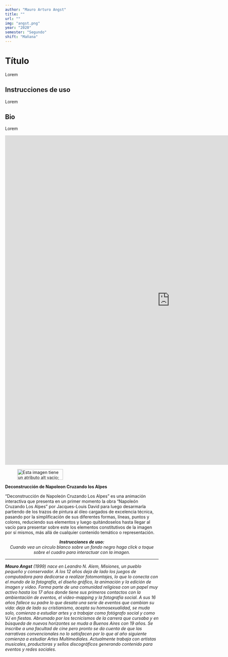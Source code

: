 ```yaml
---
author: "Mauro Arturo Angst"
title: ""
url: ""
img: "angst.png"
year: "2020"
semester: "Segundo"
shift: "Mañana"
---
```


<p></p>

# Título

Lorem 

## Instrucciones de uso 

Lorem

## Bio

Lorem

<!-- wp:html -->
<p align="center"><iframe width="1080" height="1080" frameborder="0" scrolling="no" style="width:1080px; margin:0 auto!important;" src="https://editor.p5js.org/mauroangs/embed/by_cU2FN3"></iframe></p>
<!-- /wp:html -->

<!-- wp:image {"align":"center","width":150,"height":35} -->
<div class="wp-block-image"><figure class="aligncenter is-resized"><img src="https://am1-lacabanne.atamvirtual.com.ar/wp-content/uploads/2020/12/usabilidad-AM12020-noMobile.png" alt="Esta imagen tiene un atributo alt vacío; el nombre del archivo es usabilidad-AM12020-noMobile.png" width="150" height="35"/></figure></div>
<!-- /wp:image -->

<!-- wp:paragraph -->
<p><strong>Deconstrucción de Napoleon Cruzando los Alpes</strong></p>
<!-- /wp:paragraph -->

<!-- wp:paragraph -->
<p>“Deconstrucción de Napoleón Cruzando Los Alpes” es una animación interactiva que presenta en un primer momento la obra “Napoleón Cruzando Los Alpes” por Jacques-Louis David para luego desarmarla partiendo de los trazos de pintura al óleo cargados de excelencia técnica, pasando por la simplificación de sus diferentes formas, líneas, puntos y colores, reduciendo sus elementos y luego quitándoselos hasta llegar al vacío para presentar sobre este los elementos constitutivos de la imagen por sí mismos, más allá de cualquier contenido temático o representación. </p>
<!-- /wp:paragraph -->

<!-- wp:paragraph {"align":"center"} -->
<p style="text-align:center"><strong><em>Instrucciones de uso:</em></strong><em><br>Cuando vea un circulo blanco sobre un fondo negro haga click o toque sobre el cuadro para interactuar con la imagen.</em></p>
<!-- /wp:paragraph -->

<!-- wp:separator -->
<hr class="wp-block-separator"/>
<!-- /wp:separator -->

<!-- wp:paragraph -->
<p><strong><em>Mauro Angst</em></strong><em> (1999) nace en Leandro N. Alem, Misiones, un pueblo pequeño y conservador. A los 12 años deja de lado los juegos de computadora para dedicarse a realizar fotomontajes, lo que lo conecta con el mundo de la fotografía, el diseño gráfico, la animación y la edición de imagen y video. Forma parte de una comunidad religiosa con un papel muy activo hasta los 17 años donde tiene sus primeros contactos con la ambientación de eventos, el video-mapping y la fotografía social. A sus 16 años fallece su padre lo que desata una serie de eventos que cambian su vida: deja de lado su cristianismo, acepta su homosexualidad, se muda solo, comienza a estudiar artes y a trabajar como fotógrafo social y como VJ en fiestas. Abrumado por los tecnicismos de la carrera que cursaba y en búsqueda de nuevos horizontes se muda a Buenos Aires con 19 años. Se inscribe a una facultad de cine pero pronto se da cuenta de que las narrativas convencionales no lo satisfacen por lo que al año siguiente comienza a estudiar Artes Multimediales. Actualmente trabaja con artistas musicales, productoras y sellos discográficos generando contenido para eventos y redes sociales.</em></p>
<!-- /wp:paragraph -->
